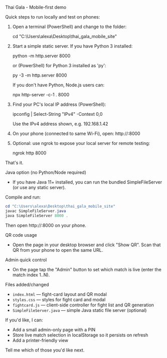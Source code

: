 Thai Gala - Mobile-first demo

Quick steps to run locally and test on phones:

1. Open a terminal (PowerShell) and change to the folder:

   cd "C:\Users\alexa\Desktop\thai_gala_mobile_site"

2. Start a simple static server. If you have Python 3 installed:

   python -m http.server 8000

   or (PowerShell) for Python 3 installed as 'py':

   py -3 -m http.server 8000

   If you don't have Python, Node.js users can:

   npx http-server -c-1 . 8000

3. Find your PC's local IP address (PowerShell):

   ipconfig | Select-String "IPv4" -Context 0,0

   Use the IPv4 address shown, e.g. 192.168.1.42

4. On your phone (connected to same Wi-Fi), open: http://<your-ip>:8000

5. Optional: use ngrok to expose your local server for remote testing:

   ngrok http 8000

That's it.

Java option (no Python/Node required)
- If you have Java 11+ installed, you can run the bundled SimpleFileServer (or use any static server).

Compile and run:

```powershell
cd "C:\Users\alexa\Desktop\thai_gala_mobile_site"
javac SimpleFileServer.java
java SimpleFileServer 8000 .
```

Then open http://<your-ip>:8000 on your phone.

QR code usage
- Open the page in your desktop browser and click "Show QR". Scan that QR from your phone to open the same URL.

Admin quick control
- On the page tap the "Admin" button to set which match is live (enter the match index 1..N).

Files added/changed
- `index.html` — fight-card layout and QR modal
- `styles.css` — styles for fight card and modal
- `fightcard.js` — client-side controller for fight list and QR generation
- `SimpleFileServer.java` — simple Java static file server (optional)

If you'd like, I can:
- Add a small admin-only page with a PIN
- Store live match selection in localStorage so it persists on refresh
- Add a printer-friendly view

Tell me which of those you'd like next.
